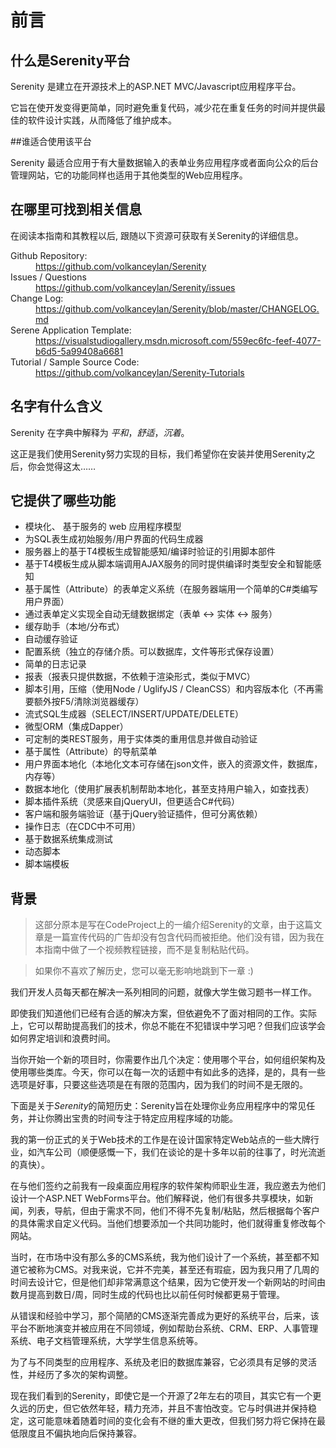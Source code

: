 # 前言

## 什么是Serenity平台

Serenity 是建立在开源技术上的ASP.NET MVC/Javascript应用程序平台。

它旨在使开发变得更简单，同时避免重复代码，减少花在重复任务的时间并提供最佳的软件设计实践，从而降低了维护成本。


##谁适合使用该平台

Serenity 最适合应用于有大量数据输入的表单业务应用程序或者面向公众的后台管理网站，它的功能同样也适用于其他类型的Web应用程序。


## 在哪里可找到相关信息

在阅读本指南和其教程以后, 跟随以下资源可获取有关Serenity的详细信息。

<dl>

  <dt>Github Repository:</dt>
  <dd><a href='https://github.com/volkanceylan/Serenity'>https://github.com/volkanceylan/Serenity</a></dd>

  <dt>Issues / Questions</dt>
  <dd><a href='https://github.com/volkanceylan/Serenity/issues'>https://github.com/volkanceylan/Serenity/issues</a></dd>
  
  <dt>Change Log:</dt>
  <dd><a href='https://github.com/volkanceylan/Serenity/blob/master/CHANGELOG.md'>https://github.com/volkanceylan/Serenity/blob/master/CHANGELOG.md</a></dd>

  <dt>Serene Application Template:</dt>
  <dd><a href='https://visualstudiogallery.msdn.microsoft.com/559ec6fc-feef-4077-b6d5-5a99408a6681'>https://visualstudiogallery.msdn.microsoft.com/559ec6fc-feef-4077-b6d5-5a99408a6681</a></dd>

  <dt>Tutorial / Sample Source Code:</dt>
  <dd><a href='https://github.com/volkanceylan/Serenity-Tutorials'>https://github.com/volkanceylan/Serenity-Tutorials</a></dd>


</dl>


## 名字有什么含义

Serenity 在字典中解释为 *平和*，*舒适*，*沉着*。

这正是我们使用Serenity努力实现的目标，我们希望你在安装并使用Serenity之后，你会觉得这太……

## 它提供了哪些功能

* 模块化、 基于服务的 web 应用程序模型 
* 为SQL表生成初始服务/用户界面的代码生成器
* 服务器上的基于T4模板生成智能感知/编译时验证的引用脚本部件
* 基于T4模板生成从脚本端调用AJAX服务的同时提供编译时类型安全和智能感知 
* 基于属性（Attribute）的表单定义系统（在服务器端用一个简单的C#类编写用户界面）
* 通过表单定义实现全自动无缝数据绑定（表单 <-> 实体 <-> 服务）
* 缓存助手（本地/分布式）
* 自动缓存验证
* 配置系统（独立的存储介质。可以数据库，文件等形式保存设置）
* 简单的日志记录
* 报表（报表只提供数据，不依赖于渲染形式，类似于MVC）
* 脚本引用，压缩（使用Node / UglifyJS / CleanCSS）和内容版本化（不再需要额外按F5/清除浏览器缓存）
* 流式SQL生成器（SELECT/INSERT/UPDATE/DELETE）
* 微型ORM（集成Dapper） 
* 可定制的类REST服务，用于实体类的重用信息并做自动验证
* 基于属性（Attribute）的导航菜单
* 用户界面本地化（本地化文本可存储在json文件，嵌入的资源文件，数据库，内存等）
* 数据本地化（使用扩展表机制帮助本地化，甚至支持用户输入，如查找表）
* 脚本插件系统（灵感来自jQueryUI，但更适合C#代码）
* 客户端和服务端验证（基于jQuery验证插件，但可分离依赖）
* 操作日志（在CDC中不可用）
* 基于数据系统集成测试
* 动态脚本
* 脚本端模板

## 背景

> 这部分原本是写在CodeProject上的一编介绍Serenity的文章，由于这篇文章是一篇宣传代码的广告却没有包含代码而被拒绝。他们没有错，因为我在本指南中做了一个视频教程链接，而不是复制粘贴代码。

> 如果你不喜欢了解历史，您可以毫无影响地跳到下一章 :) 

我们开发人员每天都在解决一系列相同的问题，就像大学生做习题书一样工作。

即使我们知道他们已经有合适的解决方案，但依避免不了面对相同的工作。实际上，它可以帮助提高我们的技术，你总不能在不犯错误中学习吧？但我们应该学会如何界定培训和浪费时间。

当你开始一个新的项目时，你需要作出几个决定：使用哪个平台，如何组织架构及使用哪些类库。今天，你可以在每一次的话题中有如此多的选择，是的，具有一些选项是好事，只要这些选项是在有限的范围内，因为我们的时间不是无限的。

下面是关于*Serenity*的简短历史：Serenity旨在处理你业务应用程序中的常见任务，并让你腾出宝贵的时间专注于特定应用程序域的功能。

我的第一份正式的关于Web技术的工作是在设计国家特定Web站点的一些大牌行业，如汽车公司（顺便感慨一下，我们在谈论的是十多年以前的往事了，时光流逝的真快）。

在与他们签约之前我有一段桌面应用程序的软件架构师职业生涯，我应邀去为他们设计一个ASP.NET WebForms平台。他们解释说，他们有很多共享模块，如新闻，列表，导航，但由于需求不同，他们不得不先复制/粘贴，然后根据每个客户的具体需求自定义代码。当他们想要添加一个共同功能时，他们就得重复修改每个网站。

当时，在市场中没有那么多的CMS系统，我为他们设计了一个系统，甚至都不知道它被称为CMS。对我来说，它并不完美，甚至还有瑕疵，因为我只用了几周的时间去设计它，但是他们却非常满意这个结果，因为它使开发一个新网站的时间由数月提高到数日/周，同时生成的代码也比以前任何时候都更易于管理。

从错误和经验中学习，那个简陋的CMS逐渐完善成为更好的系统平台，后来，该平台不断地演变并被应用在不同领域，例如帮助台系统、CRM、ERP、人事管理系统、电子文档管理系统，大学学生信息系统等。

为了与不同类型的应用程序、系统及老旧的数据库兼容，它必须具有足够的灵活性，并经历了多次的架构调整。

现在我们看到的Serenity，即使它是一个开源了2年左右的项目，其实它有一个更久远的历史，但它依然年轻，精力充沛，并且不害怕改变。它与时俱进并保持稳定，这可能意味着随着时间的变化会有不继的重大更改，但我们努力将它保持在最低限度且不偏执地向后保持兼容。

